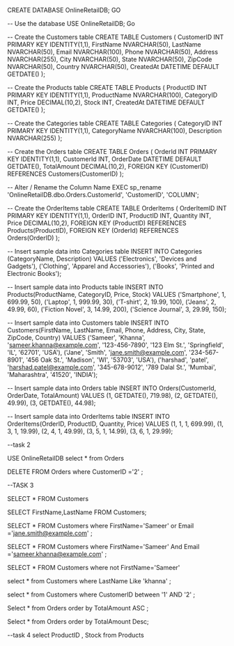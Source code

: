 CREATE DATABASE OnlineRetailDB;
GO

-- Use the database
USE OnlineRetailDB;
Go

-- Create the Customers table
CREATE TABLE Customers (
	CustomerID INT PRIMARY KEY IDENTITY(1,1),
	FirstName NVARCHAR(50),
	LastName NVARCHAR(50),
	Email NVARCHAR(100),
	Phone NVARCHAR(50),
	Address NVARCHAR(255),
	City NVARCHAR(50),
	State NVARCHAR(50),
	ZipCode NVARCHAR(50),
	Country NVARCHAR(50),
	CreatedAt DATETIME DEFAULT GETDATE()
);

-- Create the Products table
CREATE TABLE Products (
	ProductID INT PRIMARY KEY IDENTITY(1,1),
	ProductName NVARCHAR(100),
	CategoryID INT,
	Price DECIMAL(10,2),
	Stock INT,
	CreatedAt DATETIME DEFAULT GETDATE()
);

-- Create the Categories table
CREATE TABLE Categories (
	CategoryID INT PRIMARY KEY IDENTITY(1,1),
	CategoryName NVARCHAR(100),
	Description NVARCHAR(255)
);

-- Create the Orders table
CREATE TABLE Orders (
	OrderId INT PRIMARY KEY IDENTITY(1,1),
	CustomerId INT,
	OrderDate DATETIME DEFAULT GETDATE(),
	TotalAmount DECIMAL(10,2),
	FOREIGN KEY (CustomerID) REFERENCES Customers(CustomerID)
);

-- Alter / Rename the Column Name
EXEC sp_rename 'OnlineRetailDB.dbo.Orders.CustomerId', 'CustomerID', 'COLUMN'; 

-- Create the OrderItems table
CREATE TABLE OrderItems (
	OrderItemID INT PRIMARY KEY IDENTITY(1,1),
	OrderID INT,
	ProductID INT,
	Quantity INT,
	Price DECIMAL(10,2),
	FOREIGN KEY (ProductID) REFERENCES Products(ProductID),
	FOREIGN KEY (OrderId) REFERENCES Orders(OrderID)
);

-- Insert sample data into Categories table
INSERT INTO Categories (CategoryName, Description) 
VALUES 
('Electronics', 'Devices and Gadgets'),
('Clothing', 'Apparel and Accessories'),
('Books', 'Printed and Electronic Books');

-- Insert sample data into Products table
INSERT INTO Products(ProductName, CategoryID, Price, Stock)
VALUES 
('Smartphone', 1, 699.99, 50),
('Laptop', 1, 999.99, 30),
('T-shirt', 2, 19.99, 100),
('Jeans', 2, 49.99, 60),
('Fiction Novel', 3, 14.99, 200),
('Science Journal', 3, 29.99, 150);

-- Insert sample data into Customers table
INSERT INTO Customers(FirstName, LastName, Email, Phone, Address, City, State, ZipCode, Country)
VALUES 
('Sameer', 'Khanna', 'sameer.khanna@example.com', '123-456-7890', '123 Elm St.', 'Springfield', 
'IL', '62701', 'USA'),
('Jane', 'Smith', 'jane.smith@example.com', '234-567-8901', '456 Oak St.', 'Madison', 
'WI', '53703', 'USA'),
('harshad', 'patel', 'harshad.patel@example.com', '345-678-9012', '789 Dalal St.', 'Mumbai', 
'Maharashtra', '41520', 'INDIA');

-- Insert sample data into Orders table
INSERT INTO Orders(CustomerId, OrderDate, TotalAmount)
VALUES 
(1, GETDATE(), 719.98),
(2, GETDATE(), 49.99),
(3, GETDATE(), 44.98);

-- Insert sample data into OrderItems table
INSERT INTO OrderItems(OrderID, ProductID, Quantity, Price)
VALUES 
(1, 1, 1, 699.99),
(1, 3, 1, 19.99),
(2, 4, 1,  49.99),
(3, 5, 1, 14.99),
(3, 6, 1, 29.99);


--task 2

USE OnlineRetailDB
select * from Orders

DELETE FROM Orders 
where CustomerID ='2' ;

--TASK 3

SELECT * FROM Customers

SELECT FirstName,LastName FROM Customers;


SELECT * FROM Customers
where FirstName='Sameer' or Email ='jane.smith@example.com' ;

SELECT * FROM Customers
where FirstName='Sameer' And Email ='sameer.khanna@example.com' ;

SELECT * FROM Customers
where not FirstName='Sameer' 

select * from  Customers
where LastName Like 'khanna' ;

select * from  Customers
where CustomerID between '1' AND '2' ;

Select * from Orders
order by TotalAmount ASC ;

Select * from Orders
order by TotalAmount Desc;

--task 4
select ProductID , Stock from Products

